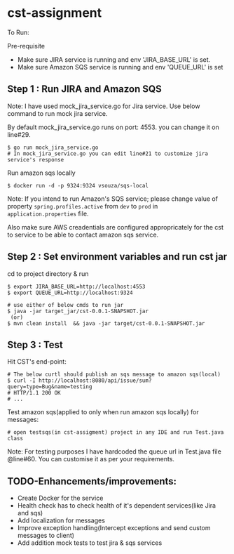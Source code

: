 # cst-assignment

To Run:

Pre-requisite
* Make sure JIRA service is running and env 'JIRA_BASE_URL' is set.
* Make sure Amazon SQS service is running and env 'QUEUE_URL' is set

## Step 1 : Run JIRA and Amazon SQS
Note: I have used mock_jira_service.go for Jira service. Use below command to run mock jira service.

By default mock_jira_service.go runs on port: 4553. you can change it on line#29.
```
$ go run mock_jira_service.go
# In mock_jira_service.go you can edit line#21 to customize jira service's response
```

Run amazon sqs locally
```
$ docker run -d -p 9324:9324 vsouza/sqs-local
```
Note: If you intend to run Amazon's SQS service; please change value of 
property `spring.profiles.active` from `dev` to `prod` in `application.properties` file. 

Also make sure AWS creadentials are configured appropricately for the cst to service to be able to contact amazon sqs service.

## Step 2 : Set environment variables and run cst jar

cd to project directory & run 
```
$ export JIRA_BASE_URL=http://localhost:4553
$ export QUEUE_URL=http://localhost:9324

# use either of below cmds to run jar
$ java -jar target_jar/cst-0.0.1-SNAPSHOT.jar
 (or)
$ mvn clean install  && java -jar target/cst-0.0.1-SNAPSHOT.jar
```

## Step 3 : Test
Hit CST's end-point:
```
# The below curtl should publish an sqs message to amazon sqs(local)
$ curl -I http://localhost:8080/api/issue/sum?query=type=Bug&name=testing
# HTTP/1.1 200 OK
# ...
```

Test amazon sqs(applied to only when run amazon sqs locally) for messages:
```
# open testsqs(in cst-assigment) project in any IDE and run Test.java class
```
Note: For testing purposes I have hardcoded the queue url in Test.java file @line#60. You can customise it as per your requirements.



## TODO-Enhancements/improvements:
* Create Docker for the service
* Health check has to check health of it's dependent services(like Jira and sqs)
* Add localization for messages
* Improve exception handling(Intercept exceptions and send custom messages to client)
* Add addition mock tests to test jira & sqs services
